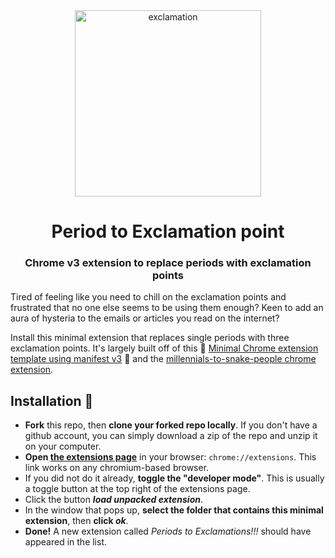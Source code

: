 <div align="center">
    <img width="298" alt="exclamation" src="https://user-images.githubusercontent.com/46863334/200347789-1d68e9d8-cf23-4acb-954e-bbc8c397a561.png">
    <h1>Period to Exclamation point</h1>
    <h3>Chrome v3 extension to replace periods with exclamation points</h3>
</div>

Tired of feeling like you need to chill on the exclamation points and frustrated that no one else seems to be using them enough? 
Keen to add an aura of hysteria to the emails or articles you read on the internet?   

Install this minimal extension that replaces single periods with three exclamation points. It's largely built off of this 🚀 [Minimal Chrome extension template using manifest v3](https://github.com/SimGus/chrome-extension-v3-starter) 🚀 and the [millennials-to-snake-people chrome extension](https://github.com/ericwbailey/millennials-to-snake-people). 

## Installation 🌸 
- **Fork** this repo, then **clone your forked repo locally**. If you don't have a github account, you can simply download a zip of the repo and unzip it on your computer.
- **Open [the extensions page](chrome://extensions)** in your browser: `chrome://extensions`. This link works on any chromium-based browser.
- If you did not do it already, **toggle the "developer mode"**. This is usually a toggle button at the top right of the extensions page.
- Click the button **_load unpacked extension_**.
- In the window that pops up, **select the folder that contains this minimal extension**, then **click _ok_**.
- **Done!** A new extension called _Periods to Exclamations!!!_ should have appeared in the list.